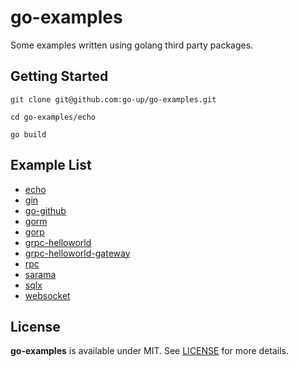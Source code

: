 # go-examples

Some examples written using golang third party packages.

## Getting Started

```
git clone git@github.com:go-up/go-examples.git

cd go-examples/echo

go build
```

## Example List

- [echo](/echo)
- [gin](/gin)
- [go-github](go-github)
- [gorm](/gorm)
- [gorp](/gorp)
- [grpc-helloworld](/grpc-helloworld)
- [grpc-helloworld-gateway](/grpc-helloworld-gateway)
- [rpc](/rpc)
- [sarama](/sarama)
- [sqlx](/sqlx)
- [websocket](/websocket)

## License

**go-examples** is available under MIT. See [LICENSE](/LICENSE) for more details.